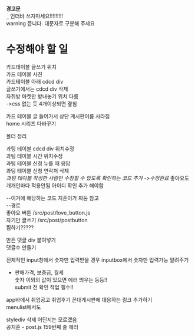**경고문**  
`_` 언더바 쓰지마세요!!!!!!!!!  
warning 뜹니다. 대문자로 구분해 주세요

# 수정해야 할 일

카드테이블 글쓰기 위치  
카드 테이블 사진  
카드테이블 아래 cdcd div  
글쓰기에서는 cdcd div 삭제  
자취방 마켓만 방내놓기 위치 다름  
->css 없는 듯 4개이상되면 곂침

카드 테이블 글 들어가서 상단 게시판이름 사라짐  
home 시리즈 다바꾸기

폴더 정리

과팅 테이블 cdcd div 위치수정  
과팅 테이블 시간 위치수정  
과팅 테이블 신청 누를 때 응답  
과팅 테이블 신청 연락처 삭제  
*과팅 테이블 작성한 사람만 수정할 수 있도록 확인하는 코드 추가 ->수정완료*
좋아요도 개개인마다 적용안됨 아이디 확인 추가 해야함

--이거에 해당하는 코드 지훈이가 짜둠 참고  
--경로  
좋아요 버튼 /src/post/love_button.js  
자기만 글쓰기 /src/post/postbutton  
찜하기?????

만든 댓글 div 붙여넣기  
댓글수 만들기

전체적인 input창에서 숫자만 입력받을 경우 inputbox에서 숫자만 입력가능 알려주기

- 판매가격, 보증금, 월세  
  숫자 이외의 값이 있으면 에러 띄우는 등등!!  
  submit 전 확인 작업 필수!!

app바에서 취업공고 취업후기 꼰대게시판에 대응하는 링크 추가하기  
menulist에서도

stylediv 삭제 어딘지는 모르겠음  
공지훈 - post.js 159번째 줄 에러
